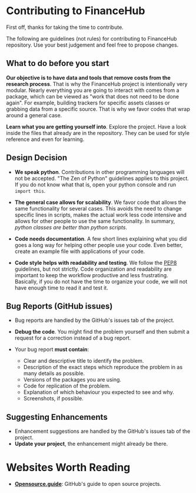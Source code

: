 # Contributing to FinanceHub
First off, thanks for taking the time to contribute.

The following are guidelines (not rules) for contributing to FinanceHub
repository. Use your best judgement and feel free to propose changes.

## What to do before you start

**Our objective is to have data and tools that remove costs from the
research process**. That is why the FinanceHub project is intentionally
very modular. Nearly everything you are going to interact with comes
from a package, which can be viewed as "work that does not need to be
done again". For example, building trackers for specific assets classes
or grabbing data from a specific source. That is why we favor codes that
wrap around a general case.

**Learn what you are getting yourself into**. Explore the project.
Have a look inside the files that already are in the repository. They
can be used for style reference and even for learning.


## Design Decision

* **We speak python**. Contributions in other programming languages will
not be accepted. "The Zen of Python" guidelines applies to this project.
If you do not know what that is, open your python console and run
`import this`.

* **The general case allows for scalability**. We favor code that allows
the same functionality for several cases. This avoids the need to
change specific lines in scripts, makes the actual work less code
intensive and allows for other people to use the same functionality. In
summary, *python classes are better than python scripts*.

* **Code needs documentation**. A few short lines explaining what you
did goes a long way for helping other people use your code. Even better,
create an example file with applications of your code.

* **Code style helps with readability and testing**. We follow the
[PEP8](https://www.python.org/dev/peps/pep-0008/) guidelines, but not
strictly. Code organization and readability are important to keep the
workflow productive and less frustrating. Basically, if you do not have
the time to organize your code, we will not have enough time to read it
and test it.

## Bug Reports (GitHub issues)

* Bug reports are handled by the GitHub's issues tab of the project.
* **Debug the code**. You might find the problem yourself and then
submit a request for a correction instead of a bug report.

* Your bug report **must contain**:
    * Clear and descriptive title to identify the problem.
    * Description of the exact steps which reproduce the problem in as many details as possible.
    * Versions of the packages you are using.
    * Code for replication of the problem.
    * Explanation of which behaviour you expected to see and why.
    * Screenshots, if possible.

## Suggesting Enhancements

* Enhancement suggestions are handled by the GitHub's issues tab of the project.
* **Update your project**, the enhancement might already be there.

# Websites Worth Reading
 * **[Opensource.guide](https://opensource.guide/)**: GitHub's guide to open
 source projects.
